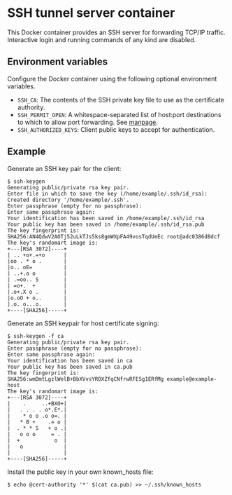 # SSH tunnel server container

This Docker container provides an SSH server for forwarding TCP/IP traffic. Interactive login and running commands of any kind are disabled.

## Environment variables

Configure the Docker container using the following optional environment
variables.

* `SSH_CA`: The contents of the SSH private key file to use as the certificate authority.
* `SSH_PERMIT_OPEN`: A whitespace-separated list of host:port destinations to which to allow port forwarding. See [manpage](https://manpages.debian.org/bullseye/openssh-server/sshd_config.5.en.html#PermitOpen).
* `SSH_AUTHORIZED_KEYS`: Client public keys to accept for authentication.

## Example

Generate an SSH key pair for the client:

```
$ ssh-keygen 
Generating public/private rsa key pair.
Enter file in which to save the key (/home/example/.ssh/id_rsa): 
Created directory '/home/example/.ssh'.
Enter passphrase (empty for no passphrase): 
Enter same passphrase again: 
Your identification has been saved in /home/example/.ssh/id_rsa
Your public key has been saved in /home/example/.ssh/id_rsa.pub
The key fingerprint is:
SHA256:AN4QdwV2AOTj52uLkTJs5ks8gmWXpFA49vosTqdUeEc root@adc0386d8dcf
The key's randomart image is:
+---[RSA 3072]----+
| .. +o+.=+o      |
|oo . * o .       |
|o.. oE=          |
| ..+.o o         |
| .=oo.. S        |
| =o+.  +         |
|.o+.X o .        |
|o.oO + o..       |
|.o. o...o.       |
+----[SHA256]-----+
```

Generate an SSH keypair for host certificate signing:

```
$ ssh-keygen -f ca
Generating public/private rsa key pair.
Enter passphrase (empty for no passphrase): 
Enter same passphrase again: 
Your identification has been saved in ca
Your public key has been saved in ca.pub
The key fingerprint is:
SHA256:wmDmtLgzlWelB+BbXVvsYROXZfqCNfrwRFESg1ERfMg example@example-host
The key's randomart image is:
+---[RSA 3072]----+
|    .     ..+BXO+|
|   . . . . o*.E*.|
|    * o o .o o=. |
|   * B +    .= o |
|  . * * S   + o .|
|   o o o     = . |
|  +           o  |
|   o             |
|                 |
+----[SHA256]-----+
```

Install the public key in your own known_hosts file:

```
$ echo @cert-authority '*' $(cat ca.pub) >> ~/.ssh/known_hosts
```

